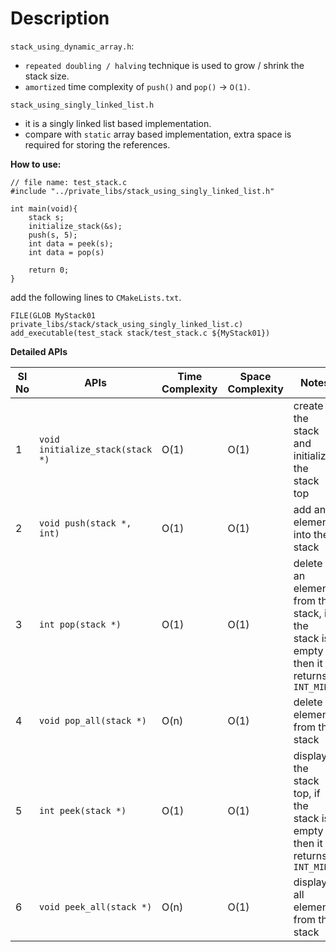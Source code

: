 # Description

`stack_using_dynamic_array.h`:
- `repeated doubling / halving` technique is used to grow / shrink the stack size.
- `amortized` time complexity of `push()` and `pop()` -> `O(1)`.

`stack_using_singly_linked_list.h`
- it is a singly linked list based implementation.
- compare with `static` array based implementation, extra space is required for storing the references.

**How to use:**

```
// file name: test_stack.c
#include "../private_libs/stack_using_singly_linked_list.h"

int main(void){
    stack s;
    initialize_stack(&s);
    push(s, 5);
    int data = peek(s);
    int data = pop(s)

    return 0;
}
```

add the following lines to `CMakeLists.txt`.

```
FILE(GLOB MyStack01 private_libs/stack/stack_using_singly_linked_list.c)
add_executable(test_stack stack/test_stack.c ${MyStack01})
```

**Detailed APIs**

Sl No | APIs                             | Time Complexity | Space Complexity | Notes
------|----------------------------------|-----------------|------------------|----------------------------------------------------------------------------------
1     | `void initialize_stack(stack *)` | O(1)            | O(1)             | create the stack and initialize the stack top
2     | `void push(stack *, int)`        | O(1)            | O(1)             | add an element into the stack
3     | `int pop(stack *)`               | O(1)            | O(1)             | delete an element from the stack, if the stack is empty then it returns `INT_MIN`
4     | `void pop_all(stack *)`          | O(n)            | O(1)             | delete all elements from the stack
5     | `int peek(stack *)`              | O(1)            | O(1)             | display the stack top, if the stack is empty then it returns `INT_MIN`
6     | `void peek_all(stack *)`         | O(n)            | O(1)             | display all elements from the stack
